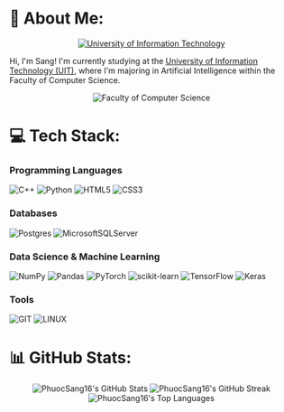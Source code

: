 # 💫 About Me:
<p align="center">
  <a href="https://en.uit.edu.vn/" title="University of Information Technology">
    <img src="https://i.imgur.com/WmMnSRt.png" alt="University of Information Technology">
  </a>
</p>

Hi, I'm Sang! I'm currently studying at the [University of Information Technology (UIT)](https://en.uit.edu.vn/), where I'm majoring in Artificial Intelligence within the Faculty of Computer Science.

<p align="center">
    <img src="https://github.com/PhuocSang16/PhuocSang16/assets/91709237/0e7ff08d-c98a-4367-b2d5-f588ba186367" alt="Faculty of Computer Science">
</p>

# 💻 Tech Stack:
### Programming Languages
![C++](https://img.shields.io/badge/c++-%2300599C.svg?style=for-the-badge&logo=c%2B%2B&logoColor=white)
![Python](https://img.shields.io/badge/python-3670A0?style=for-the-badge&logo=python&logoColor=ffdd54)
![HTML5](https://img.shields.io/badge/html5-%23E34F26.svg?style=for-the-badge&logo=html5&logoColor=white)
![CSS3](https://img.shields.io/badge/css3-%231572B6.svg?style=for-the-badge&logo=css3&logoColor=white)

### Databases
![Postgres](https://img.shields.io/badge/postgres-%23316192.svg?style=for-the-badge&logo=postgresql&logoColor=white)
![MicrosoftSQLServer](https://img.shields.io/badge/Microsoft%20SQL%20Server-CC2927?style=for-the-badge&logo=microsoft%20sql%20server&logoColor=white)

### Data Science & Machine Learning
![NumPy](https://img.shields.io/badge/numpy-%23013243.svg?style=for-the-badge&logo=numpy&logoColor=white)
![Pandas](https://img.shields.io/badge/pandas-%23150458.svg?style=for-the-badge&logo=pandas&logoColor=white)
![PyTorch](https://img.shields.io/badge/PyTorch-%23EE4C2C.svg?style=for-the-badge&logo=PyTorch&logoColor=white)
![scikit-learn](https://img.shields.io/badge/scikit--learn-%23F7931E.svg?style=for-the-badge&logo=scikit-learn&logoColor=white)
![TensorFlow](https://img.shields.io/badge/TensorFlow-%23FF6F00.svg?style=for-the-badge&logo=TensorFlow&logoColor=white)
![Keras](https://img.shields.io/badge/Keras-%23D00000.svg?style=for-the-badge&logo=Keras&logoColor=white)

### Tools
![GIT](https://img.shields.io/badge/Git-fc6d26?style=for-the-badge&logo=git&logoColor=white)
![LINUX](https://img.shields.io/badge/Linux-FCC624?style=for-the-badge&logo=linux&logoColor=black)

# 📊 GitHub Stats:
<p align="center">
  <img src="https://github-readme-stats.vercel.app/api?username=PhuocSang16&theme=city_light&hide_border=false&include_all_commits=false&count_private=false" alt="PhuocSang16's GitHub Stats" />
  <img src="https://github-readme-streak-stats.herokuapp.com/?user=PhuocSang16&theme=city_light&hide_border=false" alt="PhuocSang16's GitHub Streak" />
  <img src="https://github-readme-stats.vercel.app/api/top-langs/?username=PhuocSang16&theme=city_light&hide_border=false&include_all_commits=false&count_private=false&layout=compact" alt="PhuocSang16's Top Languages" />
</p>
